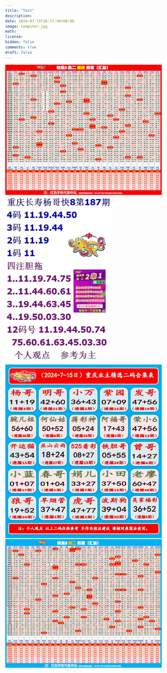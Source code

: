 ```yaml
---
title: "Test"
description: 
date: 2024-07-15T16:17:49+08:00
image: computer.jpg
math: 
license: 
hidden: false
comments: true
draft: false
---
```

![](https://github.com/Shallowhave/Shallowhave.github.io/blob/master/content/post/test/1.png)
![](https://github.com/Shallowhave/Shallowhave.github.io/blob/master/content/post/test/2.jpg)
![](https://github.com/Shallowhave/Shallowhave.github.io/blob/master/content/post/test/3.jpg)
![](https://github.com/Shallowhave/Shallowhave.github.io/blob/master/content/post/test/4.png)